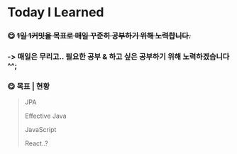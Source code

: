 # Today I Learned
### :yum: ​~~1일 1커밋을 목표로 매일 꾸준히 공부하기 위해 노력합니다.~~

### -> 매일은 무리고.. 필요한 공부 & 하고 싶은 공부하기 위해 노력하겠습니다 ^^;



### :yum: 목표 | 현황

> JPA 
>
> Effective Java
>
> JavaScript
>
> React..?

